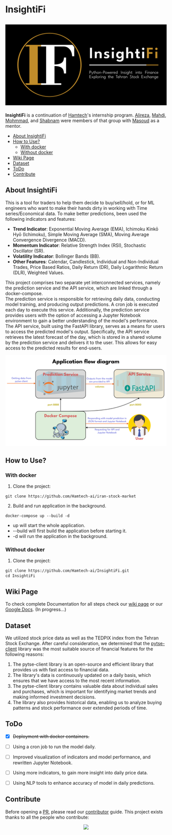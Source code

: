 # InsightiFi 

![](imgs/logo.svg)
---
**InsightiFi** is a continuation of [Hamtech](https://ham-tech.ir/)'s internship program. [Alireza](https://github.com/AlirezaHanifi), [Mahdi](https://github.com/mahdi-mhdn), [Mohmmad](https://github.com/moshafieeha), and [Shabnam](https://github.com/ShabnamGhadiri) were members of that group with [Masoud](https://github.com/masoudMZB) as a mentor.

- [About InsightiFi](##About_InsightiFi)
- [How to Use?](##How_to_Use?)
  - [With docker](###With_docker)
  - [Without docker](###Without_docker)
- [Wiki Page](##Wiki_Page)
- [Dataset](##Dataset)
- [ToDo](##ToDo)
- [Contribute](##Contribute)

## About InsightiFi
This is a tool for traders to help them decide to buy/sell/hold, or for ML engineers who want to make their hands dirty in working with Time series/Economical data.
To make better predictions, been used the following indicators and features:
- **Trend Indicator**: Exponential Moving Average (EMA), Ichimoku Kinkō Hyō (Ichimoku), Simple Moving Average (SMA), Moving Average Convergence Divergence (MACD).
- **Momentum Indicator**: Relative Strength Index (RSI), Stochastic Oscillator (SR).
- **Volatility Indicator**: Bollinger Bands (BB).
- **Other Features**: Calendar, Candlestick, Individual and Non-Individual Trades, Price Based Ratios, Daily Return (DR), Daily Logarithmic Return (DLR),  Weighted Values.

This project comprises two separate yet interconnected services, namely the prediction service and the API service, which are linked through a docker-compose.</br>
The prediction service is responsible for retrieving daily data, conducting model training, and producing output predictions. A cron job is executed each day to execute this service. Additionally, the prediction service provides users with the option of accessing a Jupyter Notebook environment to gain a better understanding of the model's performance.</br>
The API service, built using the FastAPI library, serves as a means for users to access the predicted model's output. Specifically, the API service retrieves the latest forecast of the day, which is stored in a shared volume by the prediction service and delivers it to the user. This allows for easy access to the predicted results for end-users.

![](imgs/flow_diagram.png)

## How to Use?

### With docker
1. Clone the project:
```command
git clone https://github.com/Hamtech-ai/iran-stock-market
```
2. Build and run application in the background.
```command
docker-compose up --build -d
```
  - up will start the whole application.
  - --build will first build the application before starting it.
  - -d will run the application in the background.

### Without docker
1. Clone the project:
```command
git clone https://github.com/Hamtech-ai/InsightiFi.git
cd InsightiFi
```

## Wiki Page
To check complete Documentation for all steps check our [wiki page](https://github.com/Hamtech-ai/iran-stock-market/wiki) or our [Google Docs](https://docs.google.com/document/d/1NbIWJfHzW-8RMb3ehISZkVnc9NT_eC4ANTSgOyonVdQ/edit?usp=sharing). (In progress...)


## Dataset
We utilized stock price data as well as the TEDPIX index from the Tehran Stock Exchange. After careful consideration, we determined that the [pytse-client](https://github.com/Glyphack/pytse-client) library was the most suitable source of financial features for the following reasons:
1. The pytse-client library is an open-source and efficient library that provides us with fast access to financial data.
2. The library's data is continuously updated on a daily basis, which ensures that we have access to the most recent information.
3. The pytse-client library contains valuable data about individual sales and purchases, which is important for identifying market trends and making informed investment decisions.
4. The library also provides historical data, enabling us to analyze buying patterns and stock performance over extended periods of time.


## ToDo
- [x] ~~Deployment with docker containers.~~
- [ ] Using a cron job to run the model daily.
- [ ] Improved visualization of indicators and model performance, and rewritten Jupyter Notebook.
- [ ] Using more indicators, to gain more insight into daily price data.
- [ ] Using NLP tools to enhance accuracy of model in daily predictions.


## Contribute
Before opening a [PR](https://github.com/Hamtech-ai/iran-stock-market/pulls), please read our [contributor](CONTRIBUTING.md) guide. This project exists thanks to all the people who contribute:
<p align="center"><a href="https://github.com/Hamtech-ai/InsightiFi/graphs/contributors">
  <img src="https://contrib.rocks/image?repo=Hamtech-ai/InsightiFi" />
</a></p>